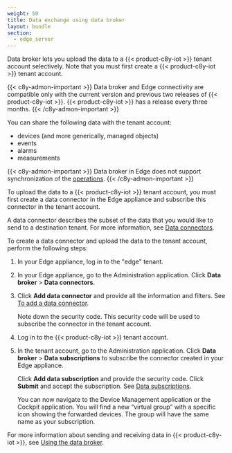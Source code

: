 ```yaml
---
weight: 50
title: Data exchange using data broker
layout: bundle
section:
  - edge_server
---
```


Data broker lets you upload the data to a {{< product-c8y-iot >}} tenant account selectively. Note that you must first create a {{< product-c8y-iot >}} tenant account.

{{< c8y-admon-important >}}
Data broker and Edge connectivity are compatible only with the current version and previous two releases of {{< product-c8y-iot >}}.
{{< product-c8y-iot >}} has a release every three months.
{{< /c8y-admon-important >}}

You can share the following data with the tenant account:

* devices (and more generically, managed objects)
* events
* alarms
* measurements

{{< c8y-admon-important >}}
Data broker in Edge does not support synchronization of the [operations](/concepts/domain-model/#operations).
{{< /c8y-admon-important >}}

To upload the data to a {{< product-c8y-iot >}} tenant account, you must first create a data connector in the Edge appliance and subscribe this connector in the tenant account.

A data connector describes the subset of the data that you would like to send to a destination tenant. For more information, see [Data connectors](/data-broker/data-broker-application/#data-connectors).

To create a data connector and upload the data to the tenant account, perform the following steps:

1. In your Edge appliance, log in to the "edge" tenant.

2. In your Edge appliance, go to the Administration application. Click **Data broker** > **Data connectors**.

3. Click **Add data connector** and provide all the information and filters. See [To add a data connector](/data-broker/data-broker-application/#to-add-a-data-connector).

   Note down the security code. This security code will be used to subscribe the connector in the tenant account.

4. Log in to the {{< product-c8y-iot >}} tenant account.

5. In the tenant account, go to the Administration application. Click **Data broker** > **Data subscriptions** to subscribe the connector created in your Edge appliance.

   Click **Add data subscription** and provide the security code. Click **Submit** and accept the subscription. See [Data subscriptions](/data-broker/data-broker-application/#data-subscriptions).

   You can now navigate to the Device Management application or the Cockpit application. You will find a new “virtual group” with a specific icon showing the forwarded devices. The group will have the same name as your subscription.

For more information about sending and receiving data in {{< product-c8y-iot >}}, see [Using the data broker](/data-broker/data-broker-application/#using-data-broker).

